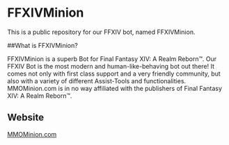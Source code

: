 # FFXIVMinion

This is a public repository for our FFXIV bot, named FFXIVMinion. 

##What is FFXIVMinion?

FFXIVMinion is a superb Bot for Final Fantasy XIV: A Realm Reborn™. Our FFXIV Bot is the most modern and human-like-behaving bot out there! It comes not only with first class support and a very friendly community, but also with a variety of different Assist-Tools and functionalities.
MMOMinion.com is in no way affiliated with the publishers of Final Fantasy XIV: A Realm Reborn™.

## Website
[MMOMinion.com](http://www.mmominion.com)
